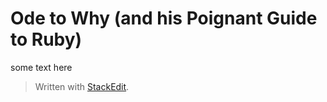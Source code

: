 
# Ode to Why (and his Poignant Guide to Ruby)

some text here
 

> Written with [StackEdit](https://stackedit.io/).